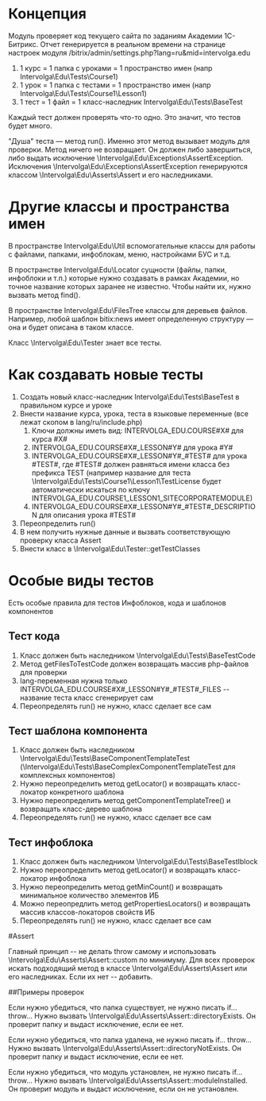 # Концепция

Модуль проверяет код текущего сайта по заданиям Академии 1С-Битрикс.
Отчет генерируется в реальном времени на странице настроек модуля /bitrix/admin/settings.php?lang=ru&mid=intervolga.edu
1. 1 курс = 1 папка с уроками = 1 пространство имен (напр Intervolga\Edu\Tests\Course1)
2. 1 урок = 1 папка с тестами = 1 пространство имен (напр Intervolga\Edu\Tests\Course1\Lesson1)
3. 1 тест = 1 файл = 1 класс-наследник Intervolga\Edu\Tests\BaseTest

Каждый тест должен проверять что-то одно.
Это значит, что тестов будет много.

"Душа" теста — метод run().
Именно этот метод вызывает модуль для проверки.
Метод ничего не возвращает.
Он должен либо завершиться, либо выдать исключение \Intervolga\Edu\Exceptions\AssertException.
Исключения \Intervolga\Edu\Exceptions\AssertException генерируются классом \Intervolga\Edu\Asserts\Assert и его наследниками.

# Другие классы и пространства имен

В пространстве Intervolga\Edu\Util вспомогательные классы для работы с файлами, папками, инфоблокам, меню, настройками БУС и т.д.

В пространстве Intervolga\Edu\Locator сущности (файлы, папки, инфоблоки и т.п.) которые нужно создавать в рамках Академии, но точное название которых заранее не известно.
Чтобы найти их, нужно вызвать метод find().

В пространстве Intervolga\Edu\FilesTree классы для деревьев файлов. Например, любой шаблон bitix:news имеет определенную структуру — она и будет описана в таком классе.

Класс \Intervolga\Edu\Tester знает все тесты.

# Как создавать новые тесты

1. Создать новый класс-наследник Intervolga\Edu\Tests\BaseTest в правильном курсе и уроке
2. Внести название курса, урока, теста в языковые переменные (все лежат скопом в lang/ru/include.php)
   1. Ключи должны иметь вид: INTERVOLGA_EDU.COURSE#X# для курса #X#
   2. INTERVOLGA_EDU.COURSE#X#_LESSON#Y# для урока #Y#
   3. INTERVOLGA_EDU.COURSE#X#\_LESSON#Y#_#TEST# для урока #TEST#, где #TEST# должен равняться имени класса без префикса TEST (например название для теста \Intervolga\Edu\Tests\Course1\Lesson1\TestLicense будет автоматически искаться по ключу INTERVOLGA_EDU.COURSE1_LESSON1_SITECORPORATEMODULE)
   4. INTERVOLGA_EDU.COURSE#X#\_LESSON#Y#_#TEST#_DESCRIPTION для описания урока #TEST#
3. Переопределить run()
4. В нем получить нужные данные и вызвать соответствующую проверку класса Assert
5. Внести класс в \Intervolga\Edu\Tester::getTestClasses

# Особые виды тестов

Есть особые правила для тестов Инфоблоков, кода и шаблонов компонентов

## Тест кода

1. Класс должен быть наследником \Intervolga\Edu\Tests\BaseTestCode
2. Метод getFilesToTestCode должен возвращать массив php-файлов для проверки
3. lang-переменная нужна только INTERVOLGA_EDU.COURSE#X#\_LESSON#Y#_#TEST#_FILES -- название теста класс сгенерирует сам
4. Переопределять run() не нужно, класс сделает все сам

## Тест шаблона компонента

1. Класс должен быть наследником \Intervolga\Edu\Tests\BaseComponentTemplateTest (\Intervolga\Edu\Tests\BaseComplexComponentTemplateTest для комплексных компонентов)
2. Нужно переопределить метод getLocator() и возвращать класс-локатор конкретного шаблона
3. Нужно переопределить метод getComponentTemplateTree() и возвращать класс-дерево шаблона
4. Переопределять run() не нужно, класс сделает все сам

## Тест инфоблока

1. Класс должен быть наследником \Intervolga\Edu\Tests\BaseTestIblock
2. Нужно переопределить метод getLocator() и возвращать класс-локатор инфоблока
3. Нужно переопределить метод getMinCount() и возвращать минимальное количество элементов ИБ
4. Можно переопредлить метод getPropertiesLocators() и возвращать массив классов-локаторов свойств ИБ
5. Переопределять run() не нужно, класс сделает все сам

#Assert

Главный принцип -- не делать throw самому и использовать \Intervolga\Edu\Asserts\Assert::custom по минимуму.
Для всех проверок искать подходящий метод в классе \Intervolga\Edu\Asserts\Assert или его наследниках.
Если их нет -- добавить.

##Примеры проверок

Если нужно убедиться, что папка существует, не нужно писать if... throw...
Нужно вызвать \Intervolga\Edu\Asserts\Assert::directoryExists.
Он проверит папку и выдаст исключение, если ее нет. 

Если нужно убедиться, что папка удалена, не нужно писать if... throw...
Нужно вызвать \Intervolga\Edu\Asserts\Assert::directoryNotExists.
Он проверит папку и выдаст исключение, если ее нет.

Если нужно убедиться, что модуль установлен, не нужно писать if... throw...
Нужно вызвать \Intervolga\Edu\Asserts\Assert::moduleInstalled.
Он проверит модуль и выдаст исключение, если он не установлен. 